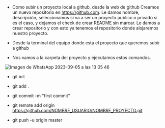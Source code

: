 - Como subir un proyecto local a github.
desde la web de github
Creamos un nuevo repositorio en https://github.com. Le damos nombre, descripción, seleccionamos si va a ser un proyecto publico o privado si es el caso, y dejamos el check de crear README sin marcar. Le damos a crear repositorio y con esto ya tenemos el repositorio donde alojaremos nuestro proyecto.

- Desde la terminal del equipo donde esta el proyecto que queremos subir a github
- Nos vamos a la carpeta del proyecto y ejecutamos estos comandos.

![Imagen de WhatsApp 2023-09-05 a las 13 05 46](https://github.com/DavidProgramer404/como-subir-tu-repositorio-github/assets/100321757/093c4717-6855-4af4-91b6-680402a261e5)


- git init

- git add .

- git commit -m "first commit"

- git remote add origin https://github.com/NOMBRE_USUARIO/NOMBRE_PROYECTO.git

- git push -u origin master
